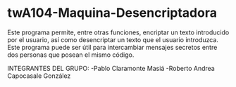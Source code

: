 # twA104-Maquina-Desencriptadora
Este programa permite, entre otras funciones, encriptar un texto introducido por el usuario, así como desencriptar un texto que el usuario introduzca. Este programa puede ser útil para intercambiar mensajes secretos entre dos personas que posean el mismo código.

INTEGRANTES DEL GRUPO:
-Pablo Claramonte Masiá
-Roberto Andrea Capocasale González
